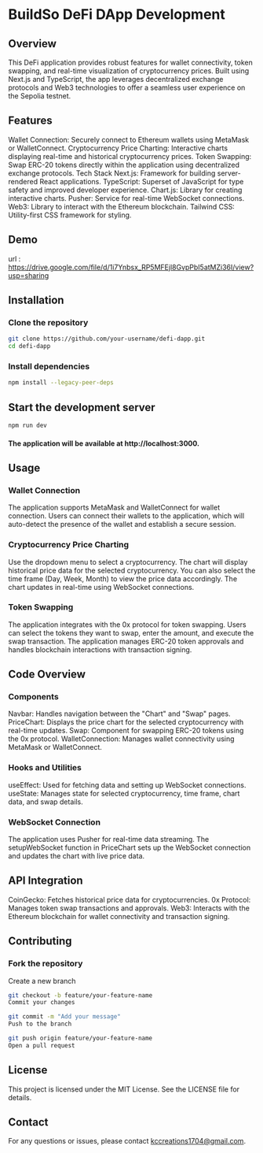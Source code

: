 # BuildSo DeFi DApp Development
## Overview
This DeFi application provides robust features for wallet connectivity, token swapping, and real-time visualization of cryptocurrency prices. Built using Next.js and TypeScript, the app leverages decentralized exchange protocols and Web3 technologies to offer a seamless user experience on the Sepolia testnet.

## Features
Wallet Connection: Securely connect to Ethereum wallets using MetaMask or WalletConnect.
Cryptocurrency Price Charting: Interactive charts displaying real-time and historical cryptocurrency prices.
Token Swapping: Swap ERC-20 tokens directly within the application using decentralized exchange protocols.
Tech Stack
Next.js: Framework for building server-rendered React applications.
TypeScript: Superset of JavaScript for type safety and improved developer experience.
Chart.js: Library for creating interactive charts.
Pusher: Service for real-time WebSocket connections.
Web3: Library to interact with the Ethereum blockchain.
Tailwind CSS: Utility-first CSS framework for styling.
## Demo

url : https://drive.google.com/file/d/1i7Ynbsx_RP5MFEjl8GvpPbI5atMZi36I/view?usp=sharing

## Installation
### Clone the repository
```bash
git clone https://github.com/your-username/defi-dapp.git
cd defi-dapp
```
### Install dependencies

```bash
npm install --legacy-peer-deps
```

## Start the development server

```bash
npm run dev
```
#### The application will be available at http://localhost:3000.

## Usage
### Wallet Connection
The application supports MetaMask and WalletConnect for wallet connection. Users can connect their wallets to the application, which will auto-detect the presence of the wallet and establish a secure session.

### Cryptocurrency Price Charting
Use the dropdown menu to select a cryptocurrency. The chart will display historical price data for the selected cryptocurrency. You can also select the time frame (Day, Week, Month) to view the price data accordingly. The chart updates in real-time using WebSocket connections.

### Token Swapping
The application integrates with the 0x protocol for token swapping. Users can select the tokens they want to swap, enter the amount, and execute the swap transaction. The application manages ERC-20 token approvals and handles blockchain interactions with transaction signing.

## Code Overview
### Components
Navbar: Handles navigation between the "Chart" and "Swap" pages.
PriceChart: Displays the price chart for the selected cryptocurrency with real-time updates.
Swap: Component for swapping ERC-20 tokens using the 0x protocol.
WalletConnection: Manages wallet connectivity using MetaMask or WalletConnect.

### Hooks and Utilities
useEffect: Used for fetching data and setting up WebSocket connections.
useState: Manages state for selected cryptocurrency, time frame, chart data, and swap details.

### WebSocket Connection
The application uses Pusher for real-time data streaming. The setupWebSocket function in PriceChart sets up the WebSocket connection and updates the chart with live price data.

## API Integration
CoinGecko: Fetches historical price data for cryptocurrencies.
0x Protocol: Manages token swap transactions and approvals.
Web3: Interacts with the Ethereum blockchain for wallet connectivity and transaction signing.

## Contributing
### Fork the repository

Create a new branch

```bash
git checkout -b feature/your-feature-name
Commit your changes
```

```bash
git commit -m "Add your message"
Push to the branch
```

```bash
git push origin feature/your-feature-name
Open a pull request
```

## License
This project is licensed under the MIT License. See the LICENSE file for details.

## Contact
For any questions or issues, please contact kccreations1704@gmail.com.

